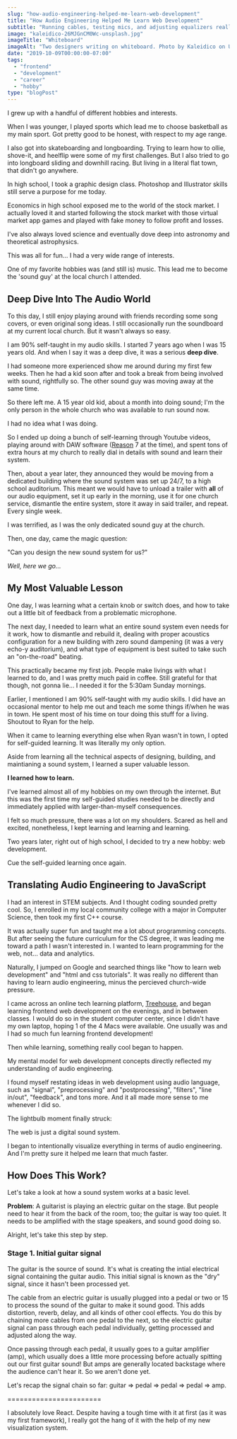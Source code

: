 ```yaml
---
slug: "how-audio-engineering-helped-me-learn-web-development"
title: "How Audio Engineering Helped Me Learn Web Development"
subtitle: "Running cables, testing mics, and adjusting equalizers really helped in my understanding of Javascript."
image: "kaleidico-26MJGnCM0Wc-unsplash.jpg"
imageTitle: "Whiteboard"
imageAlt: "Two designers writing on whiteboard. Photo by Kaleidico on Unsplash"
date: "2019-10-09T00:00:00-07:00"
tags:
  - "frontend"
  - "development"
  - "career"
  - "hobby"
type: "blogPost"
---
```


I grew up with a handful of different hobbies and interests.

When I was younger, I played sports which lead me to choose basketball as my main sport. Got pretty good to be honest, with respect to my age range.

I also got into skateboarding and longboarding. Trying to learn how to ollie, shove-it, and heelflip were some of my first challenges. But I also tried to go into longboard sliding and downhill racing. But living in a literal flat town, that didn't go anywhere.

In high school, I took a graphic design class. Photoshop and Illustrator skills still serve a purpose for me today.

Economics in high school exposed me to the world of the stock market. I actually loved it and started following the stock market with those virtual market app games and played with fake money to follow profit and losses.

I've also always loved science and eventually dove deep into astronomy and theoretical astrophysics.

This was all for fun... I had a very wide range of interests.

One of my favorite hobbies was (and still is) music. This lead me to become the 'sound guy' at the local church I attended.

## Deep Dive Into The Audio World

To this day, I still enjoy playing around with friends recording some song covers, or even original song ideas. I still occasionally run the soundboard at my current local church. But it wasn't always so easy.

I am 90% self-taught in my audio skills. I started 7 years ago when I was 15 years old. And when I say it was a deep dive, it was a serious **deep dive**.

I had someone more experienced show me around during my first few weeks. Then he had a kid soon after and took a break from being involved with sound, rightfully so. The other sound guy was moving away at the same time.

So there left me. A 15 year old kid, about a month into doing sound; I'm the only person in the whole church who was available to run sound now.

I had no idea what I was doing.

So I ended up doing a bunch of self-learning through Youtube videos, playing around with DAW software ([Reason](https://www.reasonstudios.com/) 7 at the time), and spent tons of extra hours at my church to really dial in details with sound and learn their system.

Then, about a year later, they announced they would be moving from a dedicated building where the sound system was set up 24/7, to a high school auditorium. This meant we would have to unload a trailer with **all** of our audio equipment, set it up early in the morning, use it for one church service, dismantle the entire system, store it away in said trailer, and repeat. Every single week.

I was terrified, as I was the only dedicated sound guy at the church.

Then, one day, came the magic question:

"Can you design the new sound system for us?"

_Well, here we go..._

## My Most Valuable Lesson

One day, I was learning what a certain knob or switch does, and how to take out a little bit of feedback from a problematic microphone.

The next day, I needed to learn what an entire sound system even needs for it work, how to dismantle and rebuild it, dealing with proper acoustics configuration for a new building with zero sound dampening (it was a very echo-y auditorium), and what type of equipment is best suited to take such an "on-the-road" beating.

This practically became my first job. People make livings with what I learned to do, and I was pretty much paid in coffee. Still grateful for that though, not gonna lie... I needed it for the 5:30am Sunday mornings.

Earlier, I mentioned I am 90% self-taught with my audio skills. I did have an occasional mentor to help me out and teach me some things if/when he was in town. He spent most of his time on tour doing this stuff for a living. Shoutout to Ryan for the help.

When it came to learning everything else when Ryan wasn't in town, I opted for self-guided learning. It was literally my only option.

Aside from learning all the technical aspects of designing, building, and maintianing a sound system, I learned a super valuable lesson.

**I learned how to learn.**

I've learned almost all of my hobbies on my own through the internet. But this was the first time my self-guided studies needed to be directly and immediately applied with larger-than-myself consequences.

I felt so much pressure, there was a lot on my shoulders. Scared as hell and excited, nonetheless, I kept learning and learning and learning.

Two years later, right out of high school, I decided to try a new hobby: web development.

Cue the self-guided learning once again.

## Translating Audio Engineering to JavaScript

I had an interest in STEM subjects. And I thought coding sounded pretty cool. So, I enrolled in my local community college with a major in Computer Science, then took my first C++ course.

It was actually super fun and taught me a lot about programming concepts. But after seeing the future curriculum for the CS degree, it was leading me toward a path I wasn't interested in. I wanted to learn programming for the web, not... data and analytics.

Naturally, I jumped on Google and searched things like "how to learn web development" and "html and css tutorials". It was really no different than having to learn audio engineering, minus the percieved church-wide pressure.

I came across an online tech learning platform, [Treehouse](https://teamtreehouse.com/), and began learning frontend web development on the evenings, and in between classes. I would do so in the student computer center, since I didn't have my own laptop, hoping 1 of the 4 Macs were available. One usually was and I had so much fun learning frontend development!

Then while learning, something really cool began to happen.

My mental model for web development concepts directly reflected my understanding of audio engineering.

I found myself restating ideas in web development using audio language, such as "signal", "preprocessing" and "postprocessing", "filters", "line in/out", "feedback", and tons more. And it all made more sense to me whenever I did so.

The lightbulb moment finally struck:

The web is just a digital sound system.

I began to intentionally visualize everything in terms of audio engineering. And I'm pretty sure it helped me learn that much faster.

## How Does This Work?

Let's take a look at how a sound system works at a basic level.

**Problem**: A guitarist is playing an electric guitar on the stage. But people need to hear it from the back of the room, too; the guitar is way too quiet. It needs to be amplified with the stage speakers, and sound good doing so.

Alright, let's take this step by step.

### Stage 1. Initial guitar signal

The guitar is the source of sound. It's what is creating the intial electrical signal containing the guitar audio. This initial signal is known as the "dry" signal, since it hasn't been processed yet.

The cable from an electric guitar is usually plugged into a pedal or two or 15 to process the sound of the guitar to make it sound good. This adds distortion, reverb, delay, and all kinds of other cool effects. You do this by chaining more cables from one pedal to the next, so the electric guitar signal can pass through each pedal individually, getting processed and adjusted along the way.

Once passing through each pedal, it usually goes to a guitar amplifier (amp), which usually does a little more processing before actually spitting out our first guitar sound! But amps are generally located backstage where the audience can't hear it. So we aren't done yet.

Let's recap the signal chain so far: guitar => pedal => pedal => pedal => amp.

=======================

I absolutely love React. Despite having a tough time with it at first (as it was my first framework), I really got the hang of it with the help of my new visualization system.

